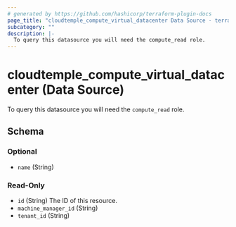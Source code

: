 ```yaml
---
# generated by https://github.com/hashicorp/terraform-plugin-docs
page_title: "cloudtemple_compute_virtual_datacenter Data Source - terraform-provider-cloudtemple"
subcategory: ""
description: |-
  To query this datasource you will need the compute_read role.
---
```


# cloudtemple_compute_virtual_datacenter (Data Source)

To query this datasource you will need the `compute_read` role.



<!-- schema generated by tfplugindocs -->
## Schema

### Optional

- `name` (String)

### Read-Only

- `id` (String) The ID of this resource.
- `machine_manager_id` (String)
- `tenant_id` (String)


